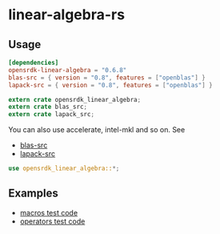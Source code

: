 # linear-algebra-rs

## Usage

```toml
[dependencies]
opensrdk-linear-algebra = "0.6.8"
blas-src = { version = "0.8", features = ["openblas"] }
lapack-src = { version = "0.8", features = ["openblas"] }
```

```rust
extern crate opensrdk_linear_algebra;
extern crate blas_src;
extern crate lapack_src;
```

You can also use accelerate, intel-mkl and so on.
See

- [blas-src](https://github.com/blas-lapack-rs/blas-src)
- [lapack-src](https://github.com/blas-lapack-rs/lapack-src)

```rust
use opensrdk_linear_algebra::*;
```

## Examples

- [macros test code](src/macros/mod.rs)
- [operators test code](src/matrix/operators/mul.rs)
